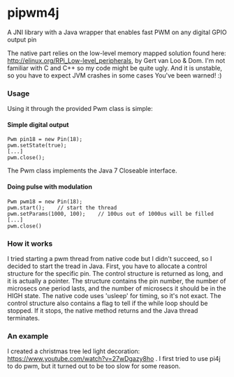 pipwm4j
=======

A JNI library with a Java wrapper that enables fast PWM on any digital GPIO output pin

The native part relies on the low-level memory mapped solution found here: http://elinux.org/RPi_Low-level_peripherals, by Gert van Loo & Dom.
I'm not familiar with C and C++ so my code might be quite ugly. And it is unstable, so you have to expect JVM crashes in some cases You've been warned! :)

### Usage
Using it through the provided Pwm class is simple:

#### Simple digital output
```
Pwm pin18 = new Pin(18);
pwm.setState(true);
[...]
pwm.close();
```

The Pwm class implements the Java 7 Closeable interface.

#### Doing pulse with modulation
```
Pwm pwm18 = new Pin(18);
pwm.start();    // start the thread
pwm.setParams(1000, 100);    // 100us out of 1000us will be filled
[...]
pwm.close()
```

### How it works
I tried starting a pwm thread from native code but I didn't succeed, so I decided to start the tread in Java. First, you have to allocate a control structure for the specific pin.
The control structure is returned as long, and it is actually a pointer. The structure contains the pin number, the number of microsecs one period lasts, and the number of microsecs it should be in the HIGH state.
The native code uses 'usleep' for timing, so it's not exact. The control structure also contains a flag to tell if the while loop should be stopped. If it stops, the native method returns and the Java thread terminates.

### An example
I created a christmas tree led light decoration: https://www.youtube.com/watch?v=27wDgazy8ho . I first tried to use pi4j to do pwm, but it turned out to be too slow for some reason.